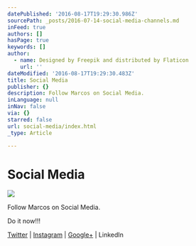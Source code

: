 ```yaml
---
datePublished: '2016-08-17T19:29:30.986Z'
sourcePath: _posts/2016-07-14-social-media-channels.md
inFeed: true
authors: []
hasPage: true
keywords: []
author:
  - name: Designed by Freepik and distributed by Flaticon
    url: ''
dateModified: '2016-08-17T19:29:30.483Z'
title: Social Media
publisher: {}
description: Follow Marcos on Social Media.
inLanguage: null
inNav: false
via: {}
starred: false
url: social-media/index.html
_type: Article

---
```

# Social Media
![](https://imgflo.herokuapp.com/graph/vahj1ThiexotieMo/227d14bdb334d049a170a40227052530/croprotate.jpg?cropheight=1180&cropwidth=1183&degrees=0&input=https%3A%2F%2Fs3-us-west-2.amazonaws.com%2Fthe-grid-img%2Fp%2F19c995cb0ccb2f8a39fe5bf428ab007724b95f27.jpg&x=0&y=0)

Follow Marcos on Social Media.

Do it now!!!

[Twitter][0] | [Instagram][1] | [Google+][2] | LinkedIn

[0]: https://twitter.com/marcosnyc
[1]: https://www.instagram.com/marcos.nyc/
[2]: https://plus.google.com/u/0/111150226891979797743